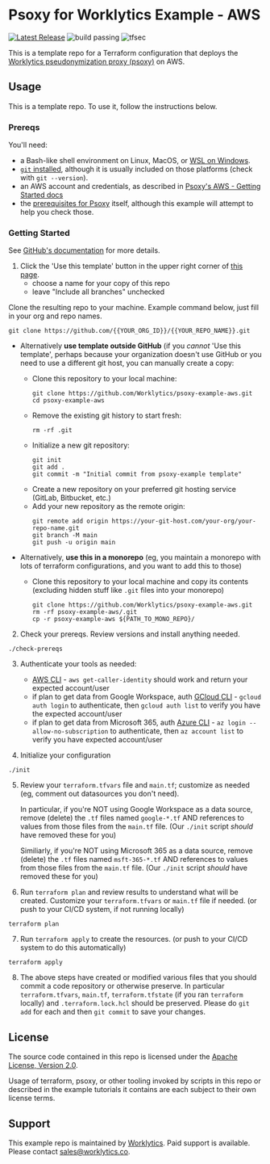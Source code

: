# Psoxy for Worklytics Example - AWS


[![Latest Release](https://img.shields.io/github/v/release/Worklytics/psoxy-example-aws)](https://github.com/Worklytics/psoxy-example-aws/releases/latest)
![build passing](https://img.shields.io/github/actions/workflow/status/Worklytics/psoxy-example-aws/terraform_validate.yaml?label=build%20passing)
![tfsec](https://img.shields.io/github/actions/workflow/status/Worklytics/psoxy-example-aws/tfsec.yml?label=tfsec)

This is a template repo for a Terraform configuration that deploys the [Worklytics pseudonymization proxy (psoxy)](https://github.com/Worklytics/psoxy) on AWS.

## Usage

This is a template repo.  To use it, follow the instructions below.

### Prereqs

You'll need:
  - a Bash-like shell environment on Linux, MacOS, or [WSL on Windows](https://learn.microsoft.com/en-us/windows/wsl/install).
  - [`git` installed](https://git-scm.com/book/en/v2/Getting-Started-Installing-Git), although it
    is usually included on those platforms (check with `git --version`).
  - an AWS account and credentials, as described in [Psoxy's AWS - Getting Started docs](https://github.com/Worklytics/psoxy/blob/v0.4.37/docs/aws/getting-started.md)
  - the [prerequisites for Psoxy](https://github.com/Worklytics/psoxy/blob/v0.5.9/README.md#prerequisites)
    itself, although this example will attempt to help you check those.

### Getting Started

See [GitHub's documentation](https://help.github.com/en/github/creating-cloning-and-archiving-repositories/creating-a-repository-from-a-template)
for more details.

 1. Click the 'Use this template' button in the upper right corner of [this page](https://github.com/Worklytics/psoxy-example-aws).
    - choose a name for your copy of this repo
    - leave "Include all branches" unchecked

Clone the resulting repo to your machine.  Example command below, just fill in your org and repo names.

```shell
git clone https://github.com/{{YOUR_ORG_ID}}/{{YOUR_REPO_NAME}}.git
```

- Alternatively **use template outside GitHub** (if you *cannot* 'Use this template', perhaps because your organization doesn't use GitHub or you need to use a different git host, you can manually create a copy:
   - Clone this repository to your local machine:
     ```shell
     git clone https://github.com/Worklytics/psoxy-example-aws.git
     cd psoxy-example-aws
     ```
   - Remove the existing git history to start fresh:
     ```shell
     rm -rf .git
     ```
   - Initialize a new git repository:
     ```shell
     git init
     git add .
     git commit -m "Initial commit from psoxy-example template"
     ```
   - Create a new repository on your preferred git hosting service (GitLab, Bitbucket, etc.)
   - Add your new repository as the remote origin:
     ```shell
     git remote add origin https://your-git-host.com/your-org/your-repo-name.git
     git branch -M main
     git push -u origin main
     ```

- Alternatively, **use this in a monorepo** (eg, you maintain a monorepo with lots of terraform configurations, and you want to add this to those)
  - Clone this repository to your local machine and copy its contents (excluding hidden stuff like `.git` files into your monorepo)
     ```shell
     git clone https://github.com/Worklytics/psoxy-example-aws.git
     rm -rf psoxy-example-aws/.git
     cp -r psoxy-example-aws ${PATH_TO_MONO_REPO}/
     ```

2. Check your prereqs. Review versions and install anything needed.

```shell
./check-prereqs
```

3. Authenticate your tools as needed:

   - [AWS CLI](https://docs.aws.amazon.com/cli/latest/userguide/cli-chap-configure.html) - `aws get-caller-identity` should work and return your expected account/user
   - if plan to get data from Google Workspace, auth [GCloud CLI](https://cloud.google.com/sdk/docs/authorizing) - `gcloud auth login` to authenticate, then `gcloud auth list` to verify you have the expected account/user
   - if plan to get data from Microsoft 365, auth [Azure CLI](https://docs.microsoft.com/en-us/cli/azure/authenticate-azure-cli) - `az login --allow-no-subscription` to authenticate, then `az account list` to verify you have expected account/user

4. Initialize your configuration

```shell
./init
```

5. Review your `terraform.tfvars` file and `main.tf`; customize as needed (eg, comment out datasources you don't need).

   In particular, if you're NOT using Google Workspace as a data source, remove (delete) the `.tf` files named `google-*.tf` AND references to values from those files from the `main.tf` file. (Our `./init` script *should* have removed these for you)

   Similiarly, if you're NOT using Microsoft 365 as a data source, remove (delete) the `.tf` files named `msft-365-*.tf` AND references to values from those files from the `main.tf` file. (Our `./init` script *should* have removed these for you)


6. Run `terraform plan` and review results to understand what will be created. Customize your `terraform.tfvars` or `main.tf` file if needed. (or push to your CI/CD system, if not running locally)

```shell
terraform plan
```

7. Run `terraform apply` to create the resources. (or push to your CI/CD system to do this automatically)

```shell
terraform apply
```

8. The above steps have created or modified various files that you should commit a code repository or otherwise preserve. In particular `terraform.tfvars`, `main.tf`, `terraform.tfstate` (if you ran `terraform` locally) and `.terraform.lock.hcl` should be preserved. Please do `git add` for each and then `git commit` to save your changes.

## License

The source code contained in this repo is licensed under the [Apache License, Version 2.0](LICENSE).

Usage of terraform, psoxy, or other tooling invoked by scripts in this repo or described in the example tutorials it contains are each subject to their own license terms.

## Support

This example repo is maintained by [Worklytics](https://worklytics.co). Paid support is available. Please contact [sales@worklytics.co](mailto:sales@worklytics.co).
